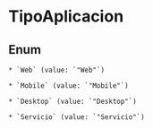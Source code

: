 
# TipoAplicacion

## Enum


    * `Web` (value: `"Web"`)

    * `Mobile` (value: `"Mobile"`)

    * `Desktop` (value: `"Desktop"`)

    * `Servicio` (value: `"Servicio"`)



